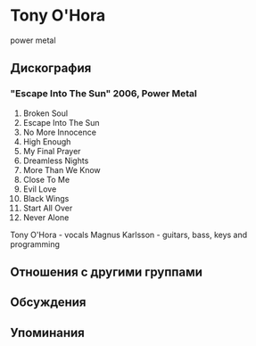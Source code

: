 # Tony O'Hora

power metal

## Дискография

### "Escape Into The Sun" 2006, Power Metal

1. Broken Soul 
2. Escape Into The Sun 
3. No More Innocence 
4. High Enough 
5. My Final Prayer 
6. Dreamless Nights 
7. More Than We Know 
8. Close To Me 
9. Evil Love 
10. Black Wings 
11. Start All Over 
12. Never Alone 

Tony O'Hora - vocals 
Magnus Karlsson - guitars, bass, keys and programming


## Отношения с другими группами


## Обсуждения


## Упоминания

